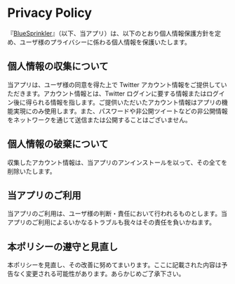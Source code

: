# Privacy Policy
『[BlueSprinkler](https://github.com/mizo0203/blue-sprinkler-android)』（以下、当アプリ）は、以下のとおり個人情報保護方針を定め、ユーザ様のプライバシーに係わる個人情報を保護いたします。

## 個人情報の収集について
当アプリは、ユーザ様の同意を得た上で Twitter アカウント情報をご提供していただきます。アカウント情報とは、Twitter ログインに要する情報またはログイン後に得られる情報を指します。ご提供いただいたアカウント情報はアプリの機能実現にのみ使用します。また、パスワードや非公開ツイートなどの非公開情報をネットワークを通じて送信または公開することはございません。

## 個人情報の破棄について
収集したアカウント情報は、当アプリのアンインストールを以って、その全てを削除いたします。

## 当アプリのご利用
当アプリのご利用は、ユーザ様の判断・責任において行われるものとします。当アプリのご利用によるいかなるトラブルも我々はその責任を負いかねます。

## 本ポリシーの遵守と見直し
本ポリシーを見直し、その改善に努めてまいります。ここに記載された内容は予告なく変更される可能性があります。あらかじめご了承下さい。

